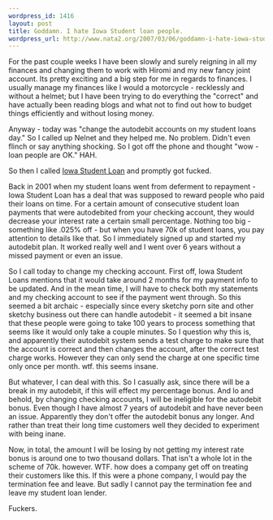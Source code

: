 ```yaml
--- 
wordpress_id: 1416
layout: post
title: Goddamn. I hate Iowa Student loan people.
wordpress_url: http://www.nata2.org/2007/03/06/goddamn-i-hate-iowa-student-loan-people/
---
```

For the past couple weeks I have been slowly and surely reigning in all my finances and changing them to work with Hiromi and my new fancy joint account. Its pretty exciting and a big step for me in regards to finances. I usually manage my finances like I would a motorcycle - recklessly and without a helmet; but I have been trying to do everything the "correct"  and have actually been reading blogs and what not to find out how to budget things efficiently and without losing money.

Anyway - today was "change the autodebit accounts on my student loans day."  So I called up Nelnet and they helped me. No problem. Didn't even flinch or say anything shocking. So I got off the phone and thought "wow - loan people are OK." HAH.

So then I called <a href="http://www.studentloan.org/">Iowa Student Loan</a> and promptly got fucked.

Back in 2001 when my student loans went from deferment to repayment - Iowa Student Loan has a deal that was supposed to reward people who paid their loans on time. For a certain amount of consecutive student loan payments that were autodebited from your checking account, they would decrease your interest rate a certain small percentage. Nothing too big - something like .025% off - but when you have 70k of student loans, you pay attention to details like that. So I immediately signed up and started my autodebit plan. It worked really well and I went over 6 years without a missed payment or even an issue.

So I call today to change my checking account. First off, Iowa Student Loans mentions that it would take around 2 months for my payment info to be updated. And in the mean time, I will have to check both my statements and my checking account to see if the payment went through. So this seemed a bit archaic - especially since every sketchy porn site and other sketchy business out there can handle autodebit - it seemed a bit insane that these people were going to take 100 years to process something that seems like it would only take a couple minutes. So I question why this is, and apparently their autodebit system sends a test charge to make sure that the account is correct and then changes the account, after the correct test charge works. However they can only send the charge at one specific time only once per month. wtf. this seems insane.

But whatever, I can deal with this. So I casually ask, since there will be a break in my autodebit, if this will effect my percentage bonus. And lo and behold, by changing checking accounts, I will be ineligible for the autodebit bonus. Even though I have almost 7 years of autodebit and have never been an issue. Apparently they don't offer the autodebit bonus any longer. And rather than treat their long time customers well they decided to experiment with being inane.

Now, in total, the amount I will be losing by not getting my interest rate bonus is around one to two thousand dollars. That isn't a whole lot in the scheme of 70k. however. WTF. how does a company get off on treating their customers like this. If this were a phone company, I would pay the termination fee and leave. But sadly I cannot pay the termination fee and leave my student loan lender.

Fuckers.
